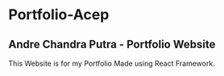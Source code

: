 # Portfolio-Acep
Andre Chandra Putra - Portfolio Website
--------------------------------------
This Website is for my Portfolio
Made using React Framework.
